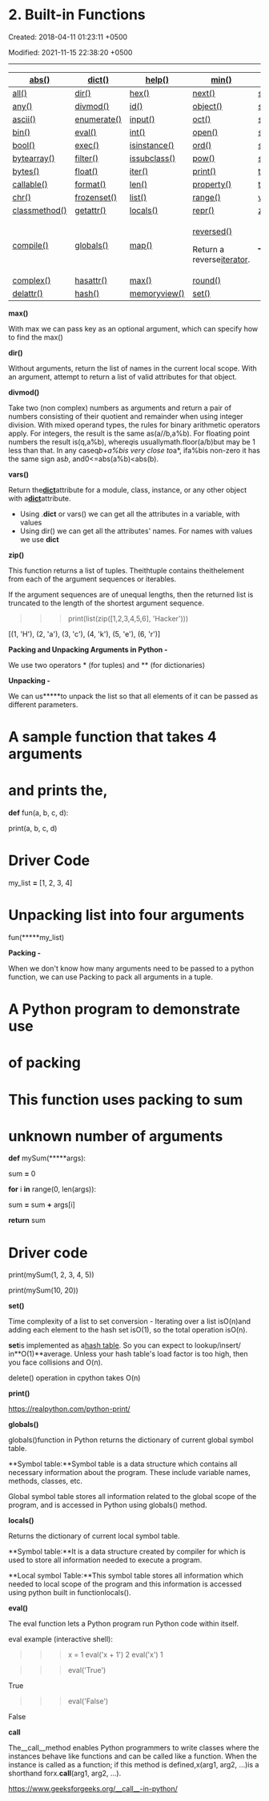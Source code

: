 # 2. Built-in Functions

Created: 2018-04-11 01:23:11 +0500

Modified: 2021-11-15 22:38:20 +0500

---

<table>
<colgroup>
<col style="width: 21%" />
<col style="width: 15%" />
<col style="width: 20%" />
<col style="width: 24%" />
<col style="width: 18%" />
</colgroup>
<thead>
<tr class="header">
<th><a href="NULL">abs()</a></th>
<th><a href="NULL">dict()</a></th>
<th><a href="NULL">help()</a></th>
<th><a href="NULL">min()</a></th>
<th><a href="NULL">setattr()</a></th>
</tr>
</thead>
<tbody>
<tr class="odd">
<td><a href="NULL">all()</a></td>
<td><a href="NULL">dir()</a></td>
<td><a href="NULL">hex()</a></td>
<td><a href="NULL">next()</a></td>
<td><a href="NULL">slice()</a></td>
</tr>
<tr class="even">
<td><a href="NULL">any()</a></td>
<td><a href="NULL">divmod()</a></td>
<td><a href="NULL">id()</a></td>
<td><a href="NULL">object()</a></td>
<td><a href="NULL">sorted()</a></td>
</tr>
<tr class="odd">
<td><a href="NULL">ascii()</a></td>
<td><a href="NULL">enumerate()</a></td>
<td><a href="NULL">input()</a></td>
<td><a href="NULL">oct()</a></td>
<td><a href="NULL">staticmethod()</a></td>
</tr>
<tr class="even">
<td><a href="NULL">bin()</a></td>
<td><a href="NULL">eval()</a></td>
<td><a href="NULL">int()</a></td>
<td><a href="NULL">open()</a></td>
<td><a href="NULL">str()</a></td>
</tr>
<tr class="odd">
<td><a href="NULL">bool()</a></td>
<td><a href="NULL">exec()</a></td>
<td><a href="NULL">isinstance()</a></td>
<td><a href="NULL">ord()</a></td>
<td><a href="NULL">sum()</a></td>
</tr>
<tr class="even">
<td><a href="NULL">bytearray()</a></td>
<td><a href="NULL">filter()</a></td>
<td><a href="NULL">issubclass()</a></td>
<td><a href="NULL">pow()</a></td>
<td><a href="NULL">super()</a></td>
</tr>
<tr class="odd">
<td><a href="NULL">bytes()</a></td>
<td><a href="NULL">float()</a></td>
<td><a href="NULL">iter()</a></td>
<td><a href="NULL">print()</a></td>
<td><a href="NULL">tuple()</a></td>
</tr>
<tr class="even">
<td><a href="NULL">callable()</a></td>
<td><a href="NULL">format()</a></td>
<td><a href="NULL">len()</a></td>
<td><a href="NULL">property()</a></td>
<td><a href="NULL">type()</a></td>
</tr>
<tr class="odd">
<td><a href="NULL">chr()</a></td>
<td><a href="NULL">frozenset()</a></td>
<td><a href="NULL">list()</a></td>
<td><a href="NULL">range()</a></td>
<td><a href="NULL">vars()</a></td>
</tr>
<tr class="even">
<td><a href="NULL">classmethod()</a></td>
<td><a href="NULL">getattr()</a></td>
<td><a href="NULL">locals()</a></td>
<td><a href="NULL">repr()</a></td>
<td><a href="NULL">zip()</a></td>
</tr>
<tr class="odd">
<td><a href="NULL">compile()</a></td>
<td><a href="NULL">globals()</a></td>
<td><a href="NULL">map()</a></td>
<td><p><a href="NULL">reversed()</a></p>
<p>Return a reverse<a href="https://docs.python.org/3/glossary.html#term-iterator">iterator</a>.</p></td>
<td><a href="NULL">__import__()</a></td>
</tr>
<tr class="even">
<td><a href="NULL">complex()</a></td>
<td><a href="NULL">hasattr()</a></td>
<td><a href="NULL">max()</a></td>
<td><a href="NULL">round()</a></td>
<td></td>
</tr>
<tr class="odd">
<td><a href="NULL">delattr()</a></td>
<td><a href="NULL">hash()</a></td>
<td><a href="NULL">memoryview()</a></td>
<td><a href="NULL">set()</a></td>
<td></td>
</tr>
</tbody>
</table>



**max()**

With max we can pass key as an optional argument, which can specify how to find the max()



**dir()**

Without arguments, return the list of names in the current local scope. With an argument, attempt to return a list of valid attributes for that object.



**divmod()**

Take two (non complex) numbers as arguments and return a pair of numbers consisting of their quotient and remainder when using integer division. With mixed operand types, the rules for binary arithmetic operators apply. For integers, the result is the same as(a//b,a%b). For floating point numbers the result is(q,a%b), where*q*is usuallymath.floor(a/b)but may be 1 less than that. In any caseq*b+a%bis very close to*a*, ifa%bis non-zero it has the same sign as*b*, and0<=abs(a%b)<abs(b).



**vars()**

Return the[__dict__](https://docs.python.org/3/library/stdtypes.html#object.__dict__)attribute for a module, class, instance, or any other object with a[__dict__](https://docs.python.org/3/library/stdtypes.html#object.__dict__)attribute.


-   Using <model>.__dict__ or vars(<model>) we can get all the attributes in a variable, with values
-   Using dir(<model>) we can get all the attributes' names. For names with values we use __dict__



**zip()**

This function returns a list of tuples. Theithtuple contains theithelement from each of the argument sequences or iterables.



If the argument sequences are of unequal lengths, then the returned list is truncated to the length of the shortest argument sequence.



>>> print(list(zip([1,2,3,4,5,6], 'Hacker')))

[(1, 'H'), (2, 'a'), (3, 'c'), (4, 'k'), (5, 'e'), (6, 'r')]



**Packing and Unpacking Arguments in Python -**

We use two operators * (for tuples) and ** (for dictionaries)



**Unpacking -**

We can us*****to unpack the list so that all elements of it can be passed as different parameters.



# A sample function that takes 4 arguments

# and prints the,

**def** fun(a, b, c, d):

print(a, b, c, d)



# Driver Code

my_list **=** [1, 2, 3, 4]



# Unpacking list into four arguments

fun(*****my_list)



**Packing -**

When we don't know how many arguments need to be passed to a python function, we can use Packing to pack all arguments in a tuple.



# A Python program to demonstrate use

# of packing



# This function uses packing to sum

# unknown number of arguments

**def** mySum(*****args):

sum **=** 0

**for** i **in** range(0, len(args)):

sum **=** sum **+** args[i]

**return** sum



# Driver code

print(mySum(1, 2, 3, 4, 5))

print(mySum(10, 20))



**set()**

Time complexity of a list to set conversion - Iterating over a list isO(n)and adding each element to the hash set isO(1), so the total operation isO(n).



**set**is implemented as a[hash table](https://en.wikipedia.org/wiki/Hash_table). So you can expect to lookup/insert/ in**O(1)**average. Unless your hash table's load factor is too high, then you face collisions and O(n).

delete() operation in cpython takes O(n)



**print()**

<https://realpython.com/python-print/>



**globals()**

globals()function in Python returns the dictionary of current global symbol table.



**Symbol table:**Symbol table is a data structure which contains all necessary information about the program. These include variable names, methods, classes, etc.



Global symbol table stores all information related to the global scope of the program, and is accessed in Python using globals() method.





**locals()**

Returns the dictionary of current local symbol table.



**Symbol table:**It is a data structure created by compiler for which is used to store all information needed to execute a program.



**Local symbol Table:**This symbol table stores all information which needed to local scope of the program and this information is accessed using python built in functionlocals().



**eval()**

The eval function lets a Python program run Python code within itself.

eval example (interactive shell):

>>> x = 1
>>> eval('x + 1')
2
>>> eval('x')
1

>>> eval('True')

True

>>> eval('False')

False



**__call__**

The__call__method enables Python programmers to write classes where the instances behave like functions and can be called like a function. When the instance is called as a function; if this method is defined,x(arg1, arg2, ...)is a shorthand forx.__call__(arg1, arg2, ...).



<https://www.geeksforgeeks.org/__call__-in-python/>
